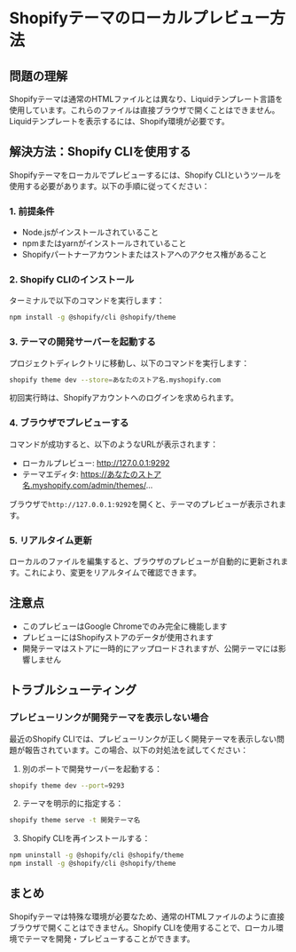 # Shopifyテーマのローカルプレビュー方法

## 問題の理解

Shopifyテーマは通常のHTMLファイルとは異なり、Liquidテンプレート言語を使用しています。これらのファイルは直接ブラウザで開くことはできません。Liquidテンプレートを表示するには、Shopify環境が必要です。

## 解決方法：Shopify CLIを使用する

Shopifyテーマをローカルでプレビューするには、Shopify CLIというツールを使用する必要があります。以下の手順に従ってください：

### 1. 前提条件

- Node.jsがインストールされていること
- npmまたはyarnがインストールされていること
- Shopifyパートナーアカウントまたはストアへのアクセス権があること

### 2. Shopify CLIのインストール

ターミナルで以下のコマンドを実行します：

```bash
npm install -g @shopify/cli @shopify/theme
```

### 3. テーマの開発サーバーを起動する

プロジェクトディレクトリに移動し、以下のコマンドを実行します：

```bash
shopify theme dev --store=あなたのストア名.myshopify.com
```

初回実行時は、Shopifyアカウントへのログインを求められます。

### 4. ブラウザでプレビューする

コマンドが成功すると、以下のようなURLが表示されます：
- ローカルプレビュー: http://127.0.0.1:9292
- テーマエディタ: https://あなたのストア名.myshopify.com/admin/themes/...

ブラウザで`http://127.0.0.1:9292`を開くと、テーマのプレビューが表示されます。

### 5. リアルタイム更新

ローカルのファイルを編集すると、ブラウザのプレビューが自動的に更新されます。これにより、変更をリアルタイムで確認できます。

## 注意点

- このプレビューはGoogle Chromeでのみ完全に機能します
- プレビューにはShopifyストアのデータが使用されます
- 開発テーマはストアに一時的にアップロードされますが、公開テーマには影響しません

## トラブルシューティング

### プレビューリンクが開発テーマを表示しない場合

最近のShopify CLIでは、プレビューリンクが正しく開発テーマを表示しない問題が報告されています。この場合、以下の対処法を試してください：

1. 別のポートで開発サーバーを起動する：
```bash
shopify theme dev --port=9293
```

2. テーマを明示的に指定する：
```bash
shopify theme serve -t 開発テーマ名
```

3. Shopify CLIを再インストールする：
```bash
npm uninstall -g @shopify/cli @shopify/theme
npm install -g @shopify/cli @shopify/theme
```

## まとめ

Shopifyテーマは特殊な環境が必要なため、通常のHTMLファイルのように直接ブラウザで開くことはできません。Shopify CLIを使用することで、ローカル環境でテーマを開発・プレビューすることができます。 